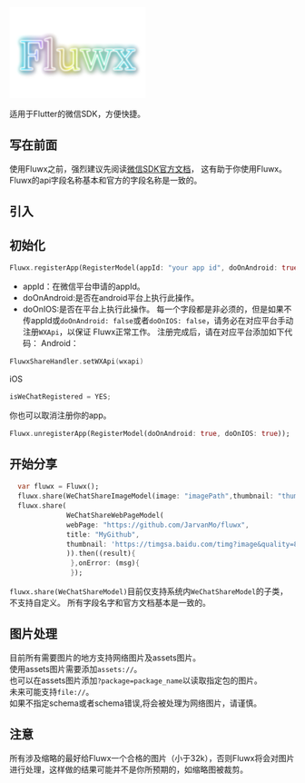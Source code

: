 ![logo](/arts/fluwx_logo.png)

适用于Flutter的微信SDK，方便快捷。


## 写在前面

 使用Fluwx之前，强烈建议先阅读[微信SDK官方文档](https://open.weixin.qq.com/cgi-bin/showdocument?action=dir_list&t=resource/res_list&verify=1)，
 这有助于你使用Fluwx。Fluwx的api字段名称基本和官方的字段名称是一致的。
## 引入
## 初始化
 ```dart
 Fluwx.registerApp(RegisterModel(appId: "your app id", doOnAndroid: true, doOnIOS: true));
 ```
 - appId：在微信平台申请的appId。
 - doOnAndroid:是否在android平台上执行此操作。
 - doOnIOS:是否在平台上执行此操作。
 每一个字段都是非必须的，但是如果不传appId或```doOnAndroid: false```或者```doOnIOS: false```，请务必在对应平台手动注册```WXApi```，以保证
 Fluwx正常工作。
 注册完成后，请在对应平台添加如下代码：
 Android：
 ```Kotlin
 FluwxShareHandler.setWXApi(wxapi)
 ```
 iOS
 ```objective-c
isWeChatRegistered = YES;
 ```
你也可以取消注册你的app。
```dart
Fluwx.unregisterApp(RegisterModel(doOnAndroid: true, doOnIOS: true));
```
## 开始分享
```dart
  var fluwx = Fluwx();
  fluwx.share(WeChatShareImageModel(image: "imagePath",thumbnail: "thumbanailPath"));
  fluwx.share(
              WeChatShareWebPageModel(
              webPage: "https://github.com/JarvanMo/fluwx",
              title: "MyGithub",
              thumbnail: 'https://timgsa.baidu.com/timg?image&quality=80&size=b9999_10000&sec=1534532387799&di=12701cc3f20c1a78a5c7524ec33b4c59&imgtype=0&src=http%3A%2F%2Fwww.cssxt.com%2Fuploadfile%2F2017%2F1208%2F20171208110834538.jpg',
              )).then((result){
               },onError: (msg){
               });
```
```fluwx.share(WeChatShareModel)```目前仅支持系统内```WeChatShareModel```的子类，不支持自定义。
所有字段名字和官方文档基本是一致的。
## 图片处理
目前所有需要图片的地方支持网络图片及assets图片。</br>
使用assets图片需要添加```assets://```。</br>
也可以在assets图片添加```?package=package_name```以读取指定包的图片。</br>
未来可能支持```file://```。</br>
如果不指定schema或者schema错误,将会被处理为网络图片，请谨慎。</br>
## 注意
所有涉及缩略的最好给Fluwx一个合格的图片（小于32k），否则Fluwx将会对图片进行处理，这样做的结果可能并不是你所预期的，如缩略图被裁剪。
